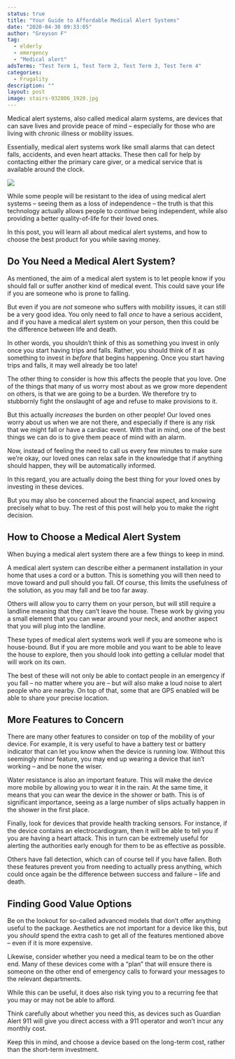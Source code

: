 ```yaml
---
status: true
title: "Your Guide to Affordable Medical Alert Systems"
date: "2020-04-30 09:33:05"
author: "Greyson F"
tag:
  - elderly
  - emergency
  - "Medical alert"
adsTerms: "Test Term 1, Test Term 2, Test Term 3, Test Term 4"
categories:
  - Frugality
description: ""
layout: post
image: stairs-932806_1920.jpg
---
```


Medical alert systems, also called medical alarm systems, are devices that can save lives and provide peace of mind – especially for those who are living with chronic illness or mobility issues.

Essentially, medical alert systems work like small alarms that can detect falls, accidents, and even heart attacks. These then call for help by contacting either the primary care giver, or a medical service that is available around the clock.

![](/posts/stairs-932806_1920.jpg)

While some people will be resistant to the idea of using medical alert systems – seeing them as a loss of independence – the truth is that this technology actually allows people to _continue_ being independent, while also providing a better quality-of-life for their loved ones.

In this post, you will learn all about medical alert systems, and how to choose the best product for you while saving money.

## Do You Need a Medical Alert System?

As mentioned, the aim of a medical alert system is to let people know if you should fall or suffer another kind of medical event. This could save your life if you are someone who is prone to falling.

But even if you are _not_ someone who suffers with mobility issues, it can still be a very good idea. You only need to fall _once_ to have a serious accident, and if you have a medical alert system on your person, then this could be the difference between life and death.

In other words, you shouldn’t think of this as something you invest in only once you start having trips and falls. Rather, you should think of it as something to invest in _before_ that begins happening. Once you start having trips and falls, it may well already be too late!

The other thing to consider is how this affects the people that you love. One of the things that many of us worry most about as we grow more dependent on others, is that we are going to be a burden. We therefore try to stubbornly fight the onslaught of age and refuse to make provisions to it.

But this actually _increases_ the burden on other people! Our loved ones worry about us when we are not there, and especially if there is any risk that we might fall or have a cardiac event. With that in mind, one of the best things we can do is to give them peace of mind with an alarm.

Now, instead of feeling the need to call us every few minutes to make sure we’re okay, our loved ones can relax safe in the knowledge that if anything should happen, they will be automatically informed.

In this regard, you are actually doing the best thing for your loved ones by investing in these devices.

But you may also be concerned about the financial aspect, and knowing precisely what to buy. The rest of this post will help you to make the right decision.

## How to Choose a Medical Alert System

When buying a medical alert system there are a few things to keep in mind.

A medical alert system can describe either a permanent installation in your home that uses a cord or a button. This is something you will then need to move toward and pull should you fall. Of course, this limits the usefulness of the solution, as you may fall and be too far away.

Others will allow you to carry them on your person, but will still require a landline meaning that they can’t leave the house. These work by giving you a small element that you can wear around your neck, and another aspect that you will plug into the landline.

These types of medical alert systems work well if you are someone who is house-bound. But if you are more mobile and you want to be able to leave the house to explore, then you should look into getting a cellular model that will work on its own.

The best of these will not only be able to contact people in an emergency if you fall – no matter where you are – but will also make a loud noise to alert people who are nearby. On top of that, some that are GPS enabled will be able to share your precise location.

## More Features to Concern

There are many other features to consider on top of the mobility of your device. For example, it is very useful to have a battery test or battery indicator that can let you know when the device is running low. Without this seemingly minor feature, you may end up wearing a device that isn’t working – and be none the wiser.

Water resistance is also an important feature. This will make the device more mobile by allowing you to wear it in the rain. At the same time, it means that you can wear the device in the shower or bath. This is of significant importance, seeing as a large number of slips actually happen in the shower in the first place.

Finally, look for devices that provide health tracking sensors. For instance, if the device contains an electrocardiogram, then it will be able to tell you if you are having a heart attack. This in turn can be extremely useful for alerting the authorities early enough for them to be as effective as possible.

Others have fall detection, which can of course tell if you have fallen. Both these features prevent you from needing to actually press anything, which could once again be the difference between success and failure – life and death.

## Finding Good Value Options

Be on the lookout for so-called advanced models that don’t offer anything useful to the package. Aesthetics are not important for a device like this, but you _should_ spend the extra cash to get all of the features mentioned above – even if it is more expensive.

Likewise, consider whether you need a medical team to be on the other end. Many of these devices come with a “plan” that will ensure there is someone on the other end of emergency calls to forward your messages to the relevant departments.

While this can be useful, it does also risk tying you to a recurring fee that you may or may not be able to afford.

Think carefully about whether you need this, as devices such as Guardian Alert 911 will give you direct access with a 911 operator and won’t incur any monthly cost.

Keep this in mind, and choose a device based on the long-term cost, rather than the short-term investment.
